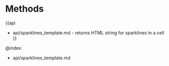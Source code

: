 Methods
=======

{{api
- api/sparklines_template.md - returns HTML string for sparklines in a cell
}}

@index:
- api/sparklines_template.md


